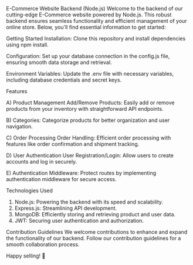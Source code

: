 E-Commerce Website Backend (Node.js)
Welcome to the backend of our cutting-edge E-Commerce website powered by Node.js. This robust backend ensures seamless functionality and efficient management of your online store. Below, you'll find essential information to get started:

Getting Started
Installation:
Clone this repository and install dependencies using npm install.

Configuration:
Set up your database connection in the config.js file, ensuring smooth data storage and retrieval.

Environment Variables:
Update the .env file with necessary variables, including database credentials and secret keys.

Features

A) Product Management
Add/Remove Products:
Easily add or remove products from your inventory with straightforward API endpoints.

B) Categories:
Categorize products for better organization and user navigation.

C) Order Processing
Order Handling:
Efficient order processing with features like order confirmation and shipment tracking.

D) User Authentication
User Registration/Login:
Allow users to create accounts and log in securely.

E) Authentication Middleware:
Protect routes by implementing authentication middleware for secure access.

Technologies Used
1. Node.js: Powering the backend with its speed and scalability.
2. Express.js: Streamlining API development.
3. MongoDB: Efficiently storing and retrieving product and user data.
4. JWT: Securing user authentication and authorization.
   
Contribution Guidelines
We welcome contributions to enhance and expand the functionality of our backend. Follow our contribution guidelines for a smooth collaboration process.


Happy selling! 🚀
